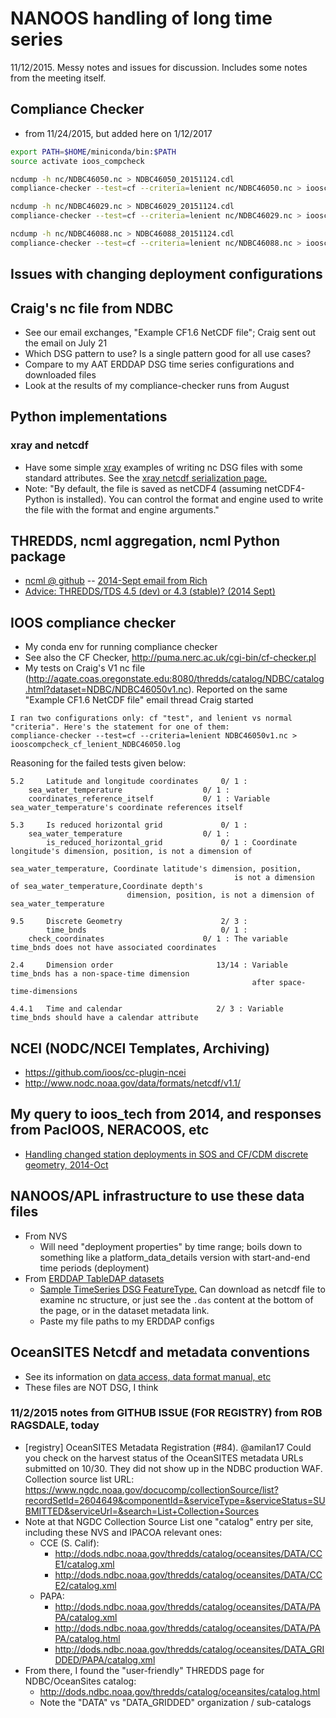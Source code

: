 # NANOOS handling of long time series
11/12/2015. Messy notes and issues for discussion. Includes some notes from the meeting itself.

## Compliance Checker
- from 11/24/2015, but added here on 1/12/2017
```bash
export PATH=$HOME/miniconda/bin:$PATH
source activate ioos_compcheck

ncdump -h nc/NDBC46050.nc > NDBC46050_20151124.cdl
compliance-checker --test=cf --criteria=lenient nc/NDBC46050.nc > iooscompcheck_cf_lenient_NDBC46050_20151124.log

ncdump -h nc/NDBC46029.nc > NDBC46029_20151124.cdl
compliance-checker --test=cf --criteria=lenient nc/NDBC46029.nc > iooscompcheck_cf_lenient_NDBC46029_20151124.log

ncdump -h nc/NDBC46088.nc > NDBC46088_20151124.cdl
compliance-checker --test=cf --criteria=lenient nc/NDBC46088.nc > iooscompcheck_cf_lenient_NDBC46088_20151124.log
```

## Issues with changing deployment configurations

## Craig's nc file from NDBC
- See our email exchanges, "Example CF1.6 NetCDF file"; Craig sent out the email on July 21
- Which DSG pattern to use? Is a single pattern good for all use cases?
- Compare to my AAT ERDDAP DSG time series configurations and downloaded files
- Look at the results of my compliance-checker runs from August

## Python implementations

### xray and netcdf
- Have some simple [xray](http://xray.readthedocs.org) examples of writing nc DSG files with some standard attributes. See the [xray netcdf serialization page.](http://xray.readthedocs.org/en/stable/io.html#netcdf)
- Note: "By default, the file is saved as netCDF4 (assuming netCDF4-Python is installed). You can control the format and engine used to write the file with the format and engine arguments."

## THREDDS, ncml aggregation, ncml Python package
- [ncml @ github](https://github.com/ioos/ncml) -- [2014-Sept email from Rich](https://groups.google.com/d/msg/ioos_tech/uid-ZM3abgk/AIRBY6LUCrEJ)
- [Advice: THREDDS/TDS 4.5 (dev) or 4.3 (stable)? (2014 Sept)](https://groups.google.com/forum/#!topic/ioos_tech/FJsf8lVjvz4)

## IOOS compliance checker
- My conda env for running compliance checker
- See also the CF Checker, http://puma.nerc.ac.uk/cgi-bin/cf-checker.pl
- My tests on Craig's V1 nc file (http://agate.coas.oregonstate.edu:8080/thredds/catalog/NDBC/catalog.html?dataset=NDBC/NDBC46050v1.nc). Reported on the same "Example CF1.6 NetCDF file" email thread Craig started
```
I ran two configurations only: cf "test", and lenient vs normal "criteria". Here's the statement for one of them:
compliance-checker --test=cf --criteria=lenient NDBC46050v1.nc > iooscompcheck_cf_lenient_NDBC46050.log
```

Reasoning for the failed tests given below:                   
```
5.2 	Latitude and longitude coordinates     0/ 1 :  
	sea_water_temperature                  0/ 1 :  
	coordinates_reference_itself           0/ 1 : Variable sea_water_temperature's coordinate references itself

5.3 	Is reduced horizontal grid             0/ 1 :  
	sea_water_temperature                  0/ 1 :  
        is_reduced_horizontal_grid             0/ 1 : Coordinate longitude's dimension, position, is not a dimension of
                                                  sea_water_temperature, Coordinate latitude's dimension, position,
                                                  is not a dimension of sea_water_temperature,Coordinate depth's
 						  dimension, position, is not a dimension of sea_water_temperature

9.5 	Discrete Geometry                      2/ 3 :  
    	time_bnds                              0/ 1 :  
	check_coordinates                      0/ 1 : The variable time_bnds does not have associated coordinates

2.4 	Dimension order                       13/14 : Variable time_bnds has a non-space-time dimension
                                                      after space-time-dimensions

4.4.1 	Time and calendar                     2/ 3 : Variable time_bnds should have a calendar attribute
```

## NCEI (NODC/NCEI Templates, Archiving)
- https://github.com/ioos/cc-plugin-ncei
- http://www.nodc.noaa.gov/data/formats/netcdf/v1.1/

## My query to ioos_tech from 2014, and responses from PacIOOS, NERACOOS, etc
- [Handling changed station deployments in SOS and CF/CDM discrete geometry, 2014-Oct](https://groups.google.com/d/msg/ioos_tech/2vxZRxBhd90/BDdwPaFaCbMJ)

## NANOOS/APL infrastructure to use these data files
- From NVS
	- Will need "deployment properties" by time range; boils down to something like a platform_data_details version with start-and-end time periods (deployment)
- From [ERDDAP TableDAP datasets](http://data.nanoos.org/deverddap/tabledap/index.html)
	- [Sample TimeSeries DSG FeatureType.](http://data.nanoos.org/deverddap/tabledap/otnnepJDFDetects.html) Can download as netcdf file to examine nc structure, or just see the `.das` content at the bottom of the page, or in the dataset metadata link.
	- Paste my file paths to my ERDDAP configs

## OceanSITES Netcdf and metadata conventions
- See its information on [data access, data format manual, etc](http://www.oceansites.org/data/index.html)
- These files are NOT DSG, I think

### 11/2/2015 notes from GITHUB ISSUE (FOR REGISTRY) from ROB RAGSDALE, today
- [registry] OceanSITES Metadata Registration (#84). @amilan17  Could you check on the harvest status of the OceanSITES metadata URLs submitted on 10/30. They did not show up in the NDBC production WAF. Collection source list URL: https://www.ngdc.noaa.gov/docucomp/collectionSource/list?recordSetId=2604649&componentId=&serviceType=&serviceStatus=SUBMITTED&serviceUrl=&search=List+Collection+Sources
- Note at that NGDC Collection Source List one "catalog" entry per site, including these NVS and IPACOA relevant ones:
	- CCE (S. Calif):
		- http://dods.ndbc.noaa.gov/thredds/catalog/oceansites/DATA/CCE1/catalog.xml
		- http://dods.ndbc.noaa.gov/thredds/catalog/oceansites/DATA/CCE2/catalog.xml
	- PAPA:
		- http://dods.ndbc.noaa.gov/thredds/catalog/oceansites/DATA/PAPA/catalog.xml
		- http://dods.ndbc.noaa.gov/thredds/catalog/oceansites/DATA/PAPA/catalog.html
		- http://dods.ndbc.noaa.gov/thredds/catalog/oceansites/DATA_GRIDDED/PAPA/catalog.xml
- From there, I found the "user-friendly" THREDDS page for NDBC/OceanSites catalog:
	- http://dods.ndbc.noaa.gov/thredds/catalog/oceansites/catalog.html
	- Note the "DATA" vs "DATA_GRIDDED" organization / sub-catalogs
